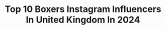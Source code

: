 ---
title: Top 10 Boxers Instagram Influencers In United Kingdom In 2024
description: >-
  Find top boxers Instagram influencers in United Kingdom in 2024. Most popular hashtags: #boxing #reels #athlete.
platform: Instagram
hits: 112
text_top: Discover the top-rated Instagram accounts on inBeat.
text_bottom: Our search engine has 112 Instagram influencers like this in United Kingdom for you to collaborate.
profiles:
  - username: "jordz_flynn"
    fullname: >-
      Jordan Flynn
    bio: >-
      Professional Boxer 9-0 3x National Champion Management - @258mgt
    location: "United Kingdom"
    followers: 56360
    engagement: 411
    commentsToLikes: 0.035220
    id: ck5cl43tcy7jo0i11tldzbazd
    verified: false
    hashtags: "#teamflynn, #joshuafranklin, #boxing, #winning"
  - username: "shannonryan_"
    fullname: >-
      Shannon Ryan ⚡️
    bio: >-
      Professional Boxer - @matchroomboxing 🥊 Management - @258mgt @everlast | @o2uk
    location: "United Kingdom"
    followers: 101271
    engagement: 498
    commentsToLikes: 0.021651
    id: ck6u31l8fv5ne0j7133yt7td4
    verified: false
    hashtags: "#boxing, #lifestyle, #athlete, #coaching"
  - username: "blackthunder.ca"
    fullname: >-
      Caoimhín Agyarko
    bio: >-
      ▪️BlackThunder 🇮🇪 🇬🇭 ▪️Professional boxer 13-0-0 7KO ▪️Promoted by @matchroomboxing ▪️Enquiries Ready@stn-sports.com ▪️ @sportsdirectireland
    location: "United Kingdom"
    followers: 37818
    engagement: 739
    commentsToLikes: 0.020268
    id: ck5cl45fsy7mt0i114k8yym8k
    verified: false
    hashtags: "#noroomforracism, #midge, #reels, #agyarkodennis"
  - username: "liambeefysmith"
    fullname: >-
      Liam Smith
    bio: >-
      Proud Dad 💖 Professional Boxer - Former British, Commonwealth & WBO World Champion 🥊 Team Smith ❤️
    location: "United Kingdom"
    followers: 151212
    engagement: 439
    commentsToLikes: 0.023466
    id: ck0twd4n6eyu80i19j35jhqew
    verified: true
    hashtags: "#hardhitterzuk, #reels, #boxing, #dj"
  - username: "tommyfury"
    fullname: >-
      Tommy TNT Fury
    bio: >-
      TNT💣 Contact✉️- jake@alphatalentgroup.co.uk Professional boxer🥊 PRE-ORDER MY FIRST AUTOBIOGRAPHY BELOW⬇️
    location: "United Kingdom"
    followers: 5448575
    engagement: 344
    commentsToLikes: 0.005085
    id: cku8q8m6imgwp0j233sy1s9py
    verified: false
    hashtags: "#ad, #thisisnotjust, #lightningcanstriketwice"
  - username: "dennismccann"
    fullname: >-
      Dennis Mccann
    bio: >-
      Professional Boxer 🥊
    location: "United Kingdom"
    followers: 230642
    engagement: 329
    commentsToLikes: 0.006814
    id: ck600y72wehve0i144feow39k
    verified: false
    hashtags: "#andstill, #themenace, #joycezhang, #april15"
  - username: "teylynnjones"
    fullname: >-
      'Teysty' Tey Lynn-Jones
    bio: >-
      🔹Professional Boxer 🥊 🔹/Essex\ ⚒⚒ London 👮🏼‍♂️🔵⚫️🔵 🔹💪🏼🏃🏼‍♂️ #CrossFit #Boxing #Running 🔸next goal….. 👀
    location: "United Kingdom"
    followers: 10875
    engagement: 321
    commentsToLikes: 0.117221
    id: ckf5wvandtbow0j23wffln8ev
    verified: false
    hashtags: "#gettingfitter, #gifted, #running, #love"
  - username: "hamzahsheeraz"
    fullname: >-
      Hamzah Sheeraz
    bio: >-
      🥊 Professional Boxer 💥 17-0 ( 13 KO’s ) 📍 London @lexusstoke @selectgroupuae
    location: "United Kingdom"
    followers: 48606
    engagement: 287
    commentsToLikes: 0.019916
    id: ck6tslkb45gg60j710509q0i0
    verified: false
    hashtags: "#teamsheeraz, #coyg"
  - username: "campbellhatton"
    fullname: >-
      Campbell Hatton
    bio: >-
      🌪️ Manchester 🌪️ Professional boxer 🌪️ Enquiries: Henry@258mgt.com
    location: "United Kingdom"
    followers: 134921
    engagement: 198
    commentsToLikes: 0.010809
    id: ck8t07mm7r3er0j78cyd21eg0
    verified: false
    hashtags: "#hurricanehatton, #14"
  - username: "mickconlan11"
    fullname: >-
      Michael Conlan
    bio: >-
      @flysportswear @onlyfans -content creator Professional boxer. Commonwealth, European & World Champion Olympic Medalist. For PR & Sponsorships email 🔽🔽
    location: "United Kingdom"
    followers: 265646
    engagement: 202
    commentsToLikes: 0.010303
    id: ck5hg3yky0svb0i1180r1uhy5
    verified: true
    hashtags: "#andthenew, #boxing, #lopezconlan, #mickconlan"
---